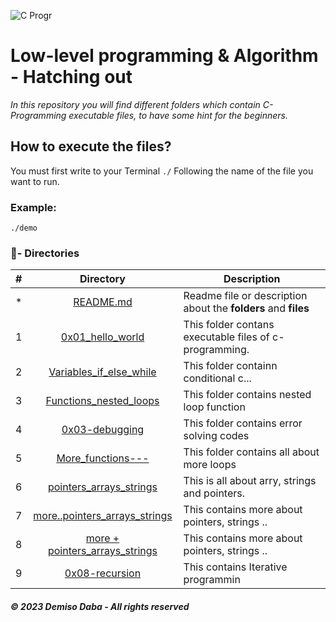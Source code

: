 ![C Progr](https://user-images.githubusercontent.com/125874545/226924053-bd9423a6-6b45-455a-b379-3dc084da0fd2.png)

# Low-level programming & Algorithm - Hatching out

_In this repository you will find different folders which contain C-Programming executable files, to have some hint for the beginners._

## How to execute the files?

You must first write to your Terminal `./` Following the name of the file you want to run.

### Example:
```
./demo
```

### :file_folder:- Directories

#|Directory|Description
---|:---:|---
*|[README.md](./README.md)| Readme file or description about the **folders** and __files__
1|[0x01_hello_world](./0x00-hello_world)|This folder contans executable files of c-programming.
2|[Variables_if_else_while](./0x01-variables_if_else_while)|This folder containn conditional c...
3|[Functions_nested_loops](./0x02-functions_nested_loops)|This folder contains nested loop function
4|[0x03-debugging](./0x03-debugging)|This folder contains error solving codes
5|[More_functions---](./0x04-more_functions_nested_loops)|This folder contains all about more loops
6|[pointers_arrays_strings](./0x05-pointers_arrays_strings)| This is all about arry, strings and pointers.
7|[more..pointers_arrays_strings](./0x06-pointers_arrays_strings)| This contains more about pointers, strings ..
8|[more + pointers_arrays_strings](./0x07-pointers_arrays_strings)|This contains more about pointers, strings ..
9|[0x08-recursion](./0x08-recursion)|This contains Iterative programmin




##### © 2023 **Demiso Daba - All rights reserved**
